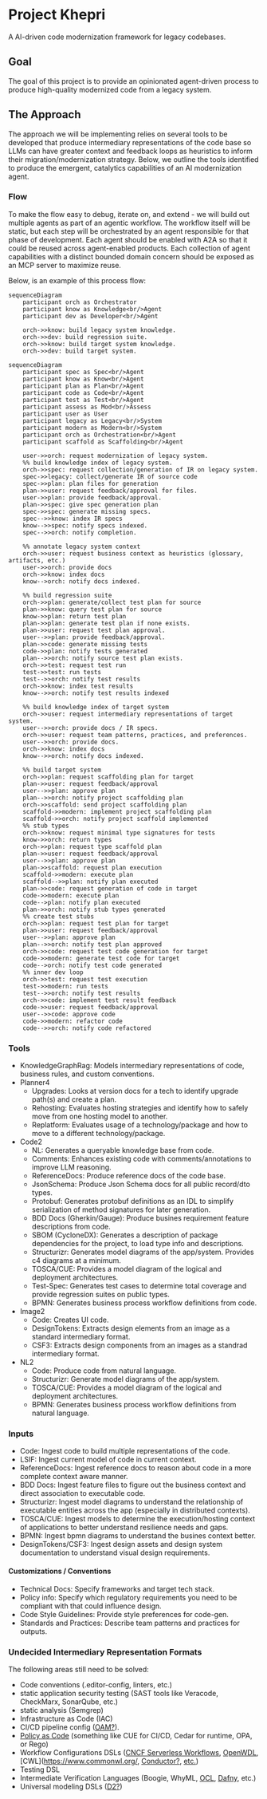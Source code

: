 # Project Khepri
A AI-driven code modernization framework for legacy codebases.

## Goal
The goal of this project is to provide an opinionated agent-driven process to produce high-quality modernized code from a legacy system.

## The Approach
The approach we will be implementing relies on several tools to be developed that produce intermediary representations of the code base so LLMs can have greater context and feedback loops as heuristics to inform their migration/modernization strategy. Below, we outline the tools identified to produce the emergent, catalytics capabilities of an AI modernization agent.

### Flow
To make the flow easy to debug, iterate on, and extend - we will build out multiple agents as part of an agentic workflow.
The workflow itself will be static, but each step will be orchestrated by an agent responsible for that phase of development.
Each agent should be enabled with A2A so that it could be reused across agent-enabled products.
Each collection of agent capabilities with a distinct bounded domain concern should be exposed as an MCP server to maximize reuse.

Below, is an example of this process flow:
```mermaid
sequenceDiagram
    participant orch as Orchestrator
    participant know as Knowledge<br/>Agent
    participant dev as Developer<br/>Agent

    orch->>know: build legacy system knowledge.
    orch->>dev: build regression suite.
    orch->>know: build target system knowledge.
    orch->>dev: build target system.
```
```mermaid
sequenceDiagram
    participant spec as Spec<br/>Agent
    participant know as Know<br/>Agent
    participant plan as Plan<br/>Agent
    participant code as Code<br/>Agent
    participant test as Test<br/>Agent
    participant assess as Mod<br/>Assess
    participant user as User
    participant legacy as Legacy<br/>System
    participant modern as Modern<br/>System
    participant orch as Orchestration<br/>Agent
    participant scaffold as Scaffolding<br/>Agent

    user->>orch: request modernization of legacy system.
    %% build knowledge index of legacy system.
    orch->>spec: request collection/generation of IR on legacy system.
    spec->>legacy: collect/generate IR of source code
    spec->>plan: plan files for generation
    plan->>user: request feedback/approval for files.
    user->>plan: provide feedback/approval.
    plan->>spec: give spec generation plan
    spec->>spec: generate missing specs.
    spec-->>know: index IR specs
    know-->>spec: notify specs indexed.
    spec-->>orch: notify completion.

    %% annotate legacy system context
    orch->>user: request business context as heuristics (glossary, artifacts, etc.)
    user->>orch: provide docs
    orch->>know: index docs
    know-->orch: notify docs indexed.

    %% build regression suite
    orch->>plan: generate/collect test plan for source
    plan->>know: query test plan for source
    know->>plan: return test plan
    plan->>plan: generate test plan if none exists.
    plan->>user: request test plan approval.
    user-->>plan: provide feedback/approval.
    plan->>code: generate missing tests
    code->>plan: notify tests generated
    plan-->>orch: notify source test plan exists.
    orch->>test: request test run
    test->>test: run tests
    test-->>orch: notify test results
    orch->>know: index test results
    know-->>orch: notify test results indexed

    %% build knowledge index of target system
    orch->>user: request intermediary representations of target system.
    user-->>orch: provide docs / IR specs.
    orch->>user: request team patterns, practices, and preferences.
    user-->>orch: provide docs.
    orch->>know: index docs
    know-->>orch: notify docs indexed.

    %% build target system
    orch->>plan: request scaffolding plan for target
    plan->>user: request feedback/approval
    user-->>plan: approve plan
    plan-->>orch: notify project scaffolding plan
    orch->>scaffold: send project scaffolding plan
    scaffold->>modern: implement project scaffolding plan
    scaffold->>orch: notify project scaffold implemented
    %% stub types
    orch->>know: request minimal type signatures for tests
    know->>orch: return types
    orch->>plan: request type scaffold plan
    plan->>user: request feedback/approval
    user-->>plan: approve plan
    plan->>scaffold: request plan execution
    scaffold->>modern: execute plan
    scaffold-->>plan: notify plan executed
    plan->>code: request generation of code in target
    code->>modern: execute plan
    code-->plan: notify plan executed
    plan->>orch: notify stub types generated
    %% create test stubs
    orch->>plan: request test plan for target 
    plan->>user: request feedback/approval
    user-->>plan: approve plan
    plan-->>orch: notify test plan approved
    orch->>code: request test code generation for target
    code->>modern: generate test code for target
    code-->orch: notify test code generated
    %% inner dev loop
    orch->>test: request test execution
    test->>modern: run tests
    test-->>orch: notify test results
    orch->>code: implement test result feedback
    code->>user: request feedback/approval
    user-->>code: approve code
    code->>modern: refactor code
    code-->>orch: notify code refactored

```

### Tools
- KnowledgeGraphRag: Models intermediary representations of code, business rules, and custom conventions.
- Planner4
  - Upgrades: Looks at version docs for a tech to identify upgrade path(s) and create a plan.
  - Rehosting: Evaluates hosting strategies and identify how to safely move from one hosting model to another.
  - Replatform: Evaluates usage of a technology/package and how to move to a different technology/package.
- Code2
  - NL: Generates a queryable knowledge base from code.
  - Comments: Enhances existing code with comments/annotations to improve LLM reasoning.
  - ReferenceDocs: Produce reference docs of the code base.
  - JsonSchema: Produce Json Schema docs for all public record/dto types.
  - Protobuf: Generates protobuf definitions as an IDL to simplify serialization of method signatures for later generation.
  - BDD Docs (Gherkin/Gauge): Produce busines requirement feature descriptions from code.
  - SBOM (CycloneDX): Generates a description of package dependencies for the project, to load type info and descriptions.
  - Structurizr: Generates model diagrams of the app/system. Provides c4 diagrams at a minimum.
  - TOSCA/CUE: Provides a model diagram of the logical and deployment architectures.
  - Test-Spec: Generates test cases to determine total coverage and provide regression suites on public types.
  - BPMN: Generates business process workflow definitions from code.
- Image2
  - Code: Creates UI code.
  - DesignTokens: Extracts design elements from an image as a standard intermediary format.
  - CSF3: Extracts design components from an images as a standrad intermediary format.
- NL2
  - Code: Produce code from natural language.
  - Structurizr: Generate model diagrams of the app/system.
  - TOSCA/CUE: Provides a model diagram of the logical and deployment architectures.
  - BPMN: Generates business process workflow definitions from natural language.
 
### Inputs
- Code: Ingest code to build multiple representations of the code.
- LSIF: Ingest current model of code in current context.
- ReferenceDocs: Ingest reference docs to reason about code in a more complete context aware manner.
- BDD Docs: Ingest feature files to figure out the business context and direct association to executable code.
- Structurizr: Ingest model diagrams to understand the relationship of executable entities across the app (especially in distributed contexts).
- TOSCA/CUE: Ingest models to determine the execution/hosting context of applications to better understand resilience needs and gaps.
- BPMN: Ingest bpmn diagrams to understand the busines context better.
- DesignTokens/CSF3: Ingest design assets and design system documentation to understand visual design requirements.

#### Customizations / Conventions
- Technical Docs: Specify frameworks and target tech stack.
- Policy info: Specify which regulatory requirements you need to be compliant with that could influence design.
- Code Style Guidelines: Provide style preferences for code-gen.
- Standards and Practices: Describe team patterns and practices for outputs.

### Undecided Intermediary Representation Formats
The following areas still need to be solved:
- Code conventions (.editor-config, linters, etc.)
- static application security testing (SAST tools like Veracode, CheckMarx, SonarQube, etc.)
- static analysis (Semgrep)
- Infrastructure as Code (IAC)
- CI/CD pipeline config ([OAM?](https://github.com/oam-dev/spec)).
- [Policy as Code](https://www.cncf.io/blog/2024/02/14/policy-as-code-in-the-software-supply-chain/) (something like CUE for CI/CD, Cedar for runtime, OPA, or Rego)
- Workflow Configurations DSLs ([CNCF Serverless Workflows](https://www.cncf.io/projects/serverless-workflow/), [OpenWDL](https://github.com/openwdl/wdl), [CWL](https://www.commonwl.org/, [Conductor?](https://conductor-oss.github.io/conductor/devguide/concepts/index.html), [etc.](https://github.com/common-workflow-language/common-workflow-language/wiki/Existing-Workflow-systems))
- Testing DSL
- Intermediate Verification Languages (Boogie, WhyML, [OCL](https://www.omg.org/spec/OCL/2.4/PDF), [Dafny](https://github.com/dafny-lang/dafny), etc.)
- Universal modeling DSLs ([D2?](https://d2lang.com/))

